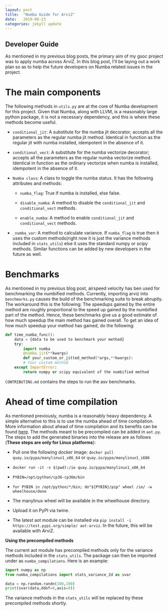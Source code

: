 ```yaml
---
layout: post
title:  "Numba Guide for ArviZ"
date:   2019-08-23 
categories: jekyll update
---
```



## Developer Guide

As mentioned in my previous blog posts, the primary aim of my gsoc project was to apply numba across ArviZ. In this blog post, I'll be laying out a work plan so as to help the future developers on Numba related issues in the project. 

# The main components

The following methods in `utils.py` are at the core of Numba development for this project. Given that Numba, along with LLVM, is a reasonably large python package, it is not a necessary dependency, and this is where these methods become useful. 

* `conditional_jit`: A substitute for the numba jit decorator; accepts all the parameters as the regular numba jit method. Identical in function as the regular jit with numba installed, idempotent in the absence of it.

* `conditional_vect`: A substitute for the numba vectorize decorator; accepts all the parameters as the regular numba vectorize method. Identical in function as the ordinary vectorize when numba is installed, idempotent in the absence of it.

* `Numba class`: A class to toggle the numba status. It has the following attributes and methods:
    
    * `numba_flag`: True if numba is installed, else false.
    
    * `disable_numba`: A method to disable the `conditional_jit` and `conditional_vect` methods.
    
    * `enable_numba`: A method to enable `conditional_jit` and `conditional_vect` methods.
    
* `_numba_var`: A method to calculate variance. If `numba_flag` is true then it uses the custom methods(right now it is just the variance methods included in `stats_utils`) else it uses the standard numpy or scipy methods. Similar functions can be added by new developers in the future as well.

# Benchmarks
As mentioned in my previous blog post, airspeed velocity has ben used for benchmarking the numbified methods. Currently, importing arviz into `benchmarks.py` causes the build of the benchmarking suite to break abruptly. The workaround this is the following: The speedups gained by the entire method are roughly proportional to the speed up gained by the numbified part of the method. Hence, these benchmarks give us a good estimate of how much speedup the main method has gained overall. To get an idea of how much speedup your method has gained, do the following:

```python
def time_numba_func():
    data = {data to be used to benchmark your method}
    try:
        import numba
        @numba.jit(**kwargs)
        def your_custom_or_jitted_method(*args,**kwargs):
        # Your custom method
    except ImportError:
        return numpy or scipy equivalent of the numbified method
``` 

`CONTRIBUTING.md` contains the steps to run the asv benchmarks.

# Ahead of time compilation

As mentioned previously, numba is a reasonably heavy dependency. A simple alternative to this is to use the numba ahead of time compilation. More information about ahead of time compilation and its benefits can be found [here](https://numba.pydata.org/numba-doc/dev/user/pycc.html). The methods meant to be precompiled can be added in `aot.py`. The steps to add the generated binaries into the release are as follows (**These steps are only for Linux platforms**):

* Pull one the following docker image: `docker pull quay.io/pypa/manylinux1_x86_64` or `quay.io/pypa/manylinux1_i686`

* `docker run -it -v $(pwd):/io quay.io/pypa/manylinux1_x86_64`

* `PYBIN=/opt/python/cp36-cp36m/bin`

* ```for PYBIN in /opt/python/*/bin; do"${PYBIN}/pip" wheel /io/ -w wheelhouse/done```

* The manylinux wheel will be available in the wheelhouse directory.

* Upload it on PyPI via twine.

* The latest aot module can be installed via `pip install -i https://test.pypi.org/simple/ aot-arviz`. In the future, this will be available with ArviZ.

**Using the precompiled methods**

The current aot module has precompiled methods only for the variance methods included in the `stats_utils`. The package can then be imported under as `numba_compilations`. Here is an example:

```python
import numpy as np
from numba_compilations import stats_variance_2d as svar

data = np.random.randn(100,100)
print(svar(data,ddof=0,axis=0))
```

The variance methods in the `stats_utils` will be replaced by these precompiled methods shortly.
